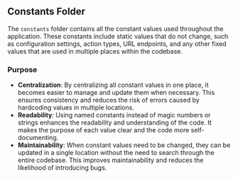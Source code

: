 ## Constants Folder

The `constants` folder contains all the constant values used throughout the application. These constants include static values that do not change, such as configuration settings, action types, URL endpoints, and any other fixed values that are used in multiple places within the codebase.

### Purpose

- **Centralization**: By centralizing all constant values in one place, it becomes easier to manage and update them when necessary. This ensures consistency and reduces the risk of errors caused by hardcoding values in multiple locations.
- **Readability**: Using named constants instead of magic numbers or strings enhances the readability and understanding of the code. It makes the purpose of each value clear and the code more self-documenting.
- **Maintainability**: When constant values need to be changed, they can be updated in a single location without the need to search through the entire codebase. This improves maintainability and reduces the likelihood of introducing bugs.
